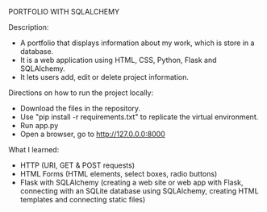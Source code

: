 PORTFOLIO WITH SQLALCHEMY


Description: 
- A portfolio that displays information about my work, which is store in a database.
- It is a web application using HTML, CSS, Python, Flask and SQLAlchemy.
- It lets users add, edit or delete project information. 


Directions on how to run the project locally:
- Download the files in the repository.
- Use "pip install -r requirements.txt" to replicate the virtual environment.
- Run app.py
- Open a browser, go to http://127.0.0.0:8000


What I learned:
- HTTP (URI, GET & POST requests)
- HTML Forms (HTML elements, select boxes, radio buttons)
- Flask with SQLAlchemy (creating a web site or web app with Flask, connecting with an SQLite database using SQLAlchemy, creating HTML templates and connecting static files)
